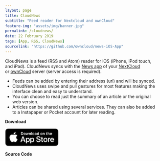 ```yaml
---
layout: page
title: CloudNews
subtitle: "Feed reader for Nextcloud and ownCloud" 
feature-img: "assets/img/banner.jpg"
permalink: /cloudnews/
date: 22 February 2019
tags: [App, RSS, CloudNews]
sourcelink: "https://github.com/owncloud/news-iOS-App"
---
```


CloudNews is a feed (RSS and Atom) reader for iOS (iPhone, iPod touch, and iPad). CloudNews syncs with the <a title="NextCloud News" href="https://github.com/nextcloud/news">News app</a> of your <a href="https://nextcloud.com">NextCloud</a> or <a href="http://owncloud.org">ownCloud</a> server (server access is required).
          
- Feeds can be added by entering their address (url) and will be synced.
- CloudNews uses swipe and pull gestures for most features making the interface clean and easy to understand.
- You can choose to read just the summary of an article or the original web version.
- Articles can be shared using several services. They can also be added to a Instapaper or Pocket account for later reading.

**Download**

[![App Store](../assets/img/App_Store_Badge.png)](https://itunes.apple.com/us/app/iocnews/id683859706?ls=1&mt=8)

**Source Code**

<a href="{{ page.sourcelink }}" title="Fork on GitHub">
  <span class="fa-stack fa-lg">
    <i class="fa fa-circle fa-stack-2x"></i>
    <i class="fa fa-github fa-stack-1x fa-inverse"></i>
  </span>
</a>
